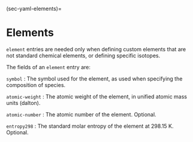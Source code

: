 (sec-yaml-elements)=
# Elements

`element` entries are needed only when defining custom elements that are not standard
chemical elements, or defining specific isotopes.

The fields of an `element` entry are:

`symbol`
: The symbol used for the element, as used when specifying the composition of species.

`atomic-weight`
: The atomic weight of the element, in unified atomic mass units (dalton).

`atomic-number`
: The atomic number of the element. Optional.

`entropy298`
: The standard molar entropy of the element at 298.15 K. Optional.
